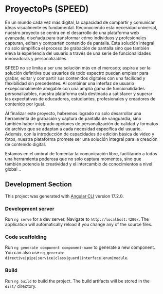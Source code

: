 # ProyectoPs  (SPEED)
En un mundo cada vez más digital, la capacidad de compartir y comunicar ideas
visualmente es fundamental. Reconociendo esta necesidad universal, nuestro proyecto se
centra en el desarrollo de una plataforma web avanzada, diseñada para transformar cómo
individuos y profesionales capturan, editan y comparten contenido de pantalla. Esta solución
integral no solo simplifica el proceso de grabación de pantalla sino que también eleva la
experiencia del usuario a través de una serie de funcionalidades innovadoras y
personalizables.
<br>

SPEED no se limita a ser una solución más en el mercado; aspira a ser la
solución definitiva que usuarios de todo espectro puedan emplear para grabar, editar y
compartir sus contenidos digitales con una facilidad y flexibilidad sin precedentes. Al
combinar una interfaz de usuario excepcionalmente amigable con una amplia gama de
funcionalidades personalizables, nuestra plataforma está destinada a satisfacer y superar
las expectativas de educadores, estudiantes, profesionales y creadores de contenido por
igual.
<br>

Al finalizar este proyecto, habremos logrado no solo desarrollar una herramienta de
grabación y captura de pantalla de vanguardia, sino también haber integrado opciones de
personalización de calidad y formatos de archivo que se adaptan a cada necesidad
específica del usuario. Además, con la introducción de capacidades de edición básica de
video y fotos, nuestra plataforma promete ser una solución integral para la creación de
contenido digital.
<br>

Estamos en el umbral de fomentar la comunicación libre, facilitando a todos una
herramienta poderosa que no solo captura momentos, sino que también potencia la
creatividad y el intercambio de conocimientos a nivel global ..


## Development Section

This project was generated with [Angular CLI](https://github.com/angular/angular-cli) version 17.2.0.

### Development server

Run `ng serve` for a dev server. Navigate to `http://localhost:4200/`. The application will automatically reload if you change any of the source files.

### Code scaffolding

Run `ng generate component component-name` to generate a new component. You can also use `ng generate directive|pipe|service|class|guard|interface|enum|module`.

### Build

Run `ng build` to build the project. The build artifacts will be stored in the `dist/` directory.

